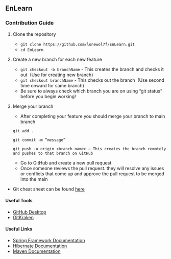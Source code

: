 ## EnLearn

### Contribution Guide

1. Clone the repository<br>
    * `git clone https://github.com/lonewol7f/EnLearn.git` <br>
    * `cd EnLearn`

2. Create a new branch for each new feature <br>
    * `git checkout -b branchName` - This creates the branch and checks it out&nbsp;&nbsp;(Use for creating new branch) <br>
    * `git checkout branchName` - This checks out the branch&nbsp;&nbsp;(Use second time onward for same branch) <br>
    * Be sure to always check which branch you are on using “git status” before you begin working!

3. Merge your branch <br>
    * After completing your feature you should merge your branch to main branch <br>
    ```
    git add . 

    git commit -m “message”

    git push -u origin <branch name> – This creates the branch remotely and pushes to that branch on GitHub    
    ```
    * Go to GitHub and create a new pull request
    * Once someone reviews the pull request. they will resolve any issues or conflicts that come up and approve the pull request to be merged into the main


* Git cheat sheet can be found [here](https://education.github.com/git-cheat-sheet-education.pdf)


#### Useful Tools

* [GitHub Desktop](https://desktop.github.com/)
* [GitKraken](https://www.gitkraken.com/)


#### Useful Links

* [Spring Framework Documentation](https://docs.spring.io/spring-framework/docs/5.2.15.RELEASE/spring-framework-reference/)
* [Hibernate Documentation](https://hibernate.org/orm/documentation/5.4/)
* [Maven Documentation](https://maven.apache.org/guides/)